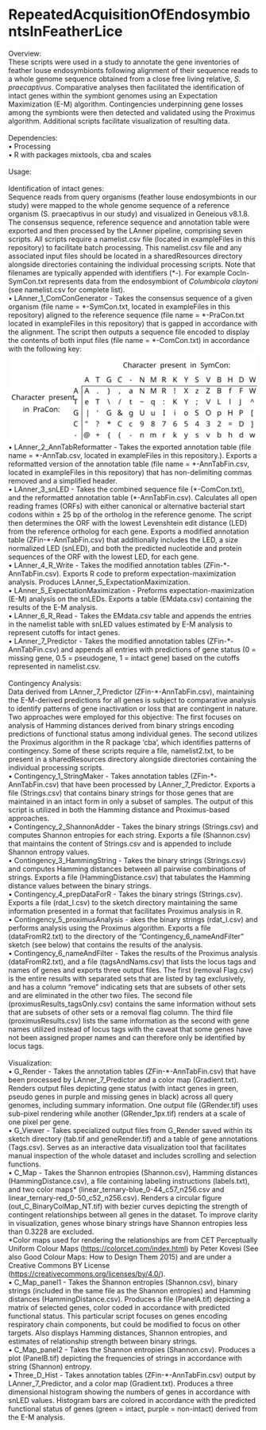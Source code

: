 # RepeatedAcquisitionOfEndosymbiontsInFeatherLice

Overview:<br>
These scripts were used in a study to annotate the gene inventories of feather louse endosymbionts following alignment of their sequence reads to a whole genome sequence obtained from a close free living relative, _S. praecaptivus_. Comparative analyses then facilitated the identification of intact genes within the symbiont genomes using an Expectation Maximization (E-M) algorithm. Contingencies underpinning gene losses among the symbionts were then detected and validated using the Proximus algorithm. Additional scripts facilitate visualization of resulting data.<br>
<br>
Dependencies:<br>
• Processing<br>
• R with packages mixtools, cba and scales<br>
<br>
Usage:<br>
<br>
Identification of intact genes:<br>
Sequence reads from query organisms (feather louse endosymbionts in our study) were mapped to the whole genome sequence of a reference organism (S. praecaptivus in our study) and visualized in Geneious v8.1.8. The consensus sequence, reference sequence and annotation table were exported and then processed by the LAnner pipeline, comprising seven scripts. All scripts require a namelist.csv file (located in exampleFiles in this repository) to facilitate batch processing. This namelist.csv file and any associated input files should be located in a sharedResources directory alongside directories containing the individual processing scripts. Note that filenames are typically appended with identifiers (\*-). For example Cocln-SymCon.txt represents data from the endosymbiont of _Columbicola claytoni_ (see namelist.csv for complete list).<br>
• LAnner_1_ComConGenerator - Takes the consensus sequence of a given organism (file name = \*-SymCon.txt, located in exampleFiles in this repository) aligned to the reference sequence (file name = \*-PraCon.txt located in exampleFiles in this repository) that is gapped in accordance with the alignment. The script then outputs a sequence file encoded to display the contents of both input files (file name = \*-ComCon.txt) in accordance with the following key:<br>
![alt text](ComConKey.svg)
• LAnner_2_AnnTabReformatter - Takes the exported annotation table (file name = \*-AnnTab.csv, located in exampleFiles in this repository.). Exports a reformatted version of the annotation table (file name = \*-AnnTabFin.csv, located in exampleFiles in this repository) that has non-delimiting commas removed and a simplified header.<br>
• LAnner_3_snLED - Takes the combined sequence file (\*-ComCon.txt), and the reformatted annotation table (\*-AnnTabFin.csv). Calculates all open reading frames (ORFs) with either canonical or alternative bacterial start codons within ± 25 bp of the ortholog in the reference genome. The script then determines the ORF with the lowest Levenshtein edit distance (LED) from the reference ortholog for each gene. Exports a modified annotation table (ZFin-\*-AnnTabFin.csv) that additionally includes the LED, a size normalized LED (snLED), and both the predicted nucleotide and protein sequences of the ORF with the lowest LED, for each gene.<br>
• LAnner_4_R_Write - Takes the modified annotation tables (ZFin-\*-AnnTabFin.csv). Exports R code to preform expectation-maximization analysis. Produces LAnner_5_ExpectationMaximization. <br>
• LAnner_5_ExpectationMaximization - Preforms expectation-maximization (E-M) analysis on the snLEDs. Exports a table (EMdata.csv) containing the results of the E-M analysis.<br>
• LAnner_6_R_Read - Takes the EMdata.csv table and appends the entries in the namelist table with snLED values estimated by E-M analysis to represent cutoffs for intact genes.<br>
• LAnner_7_Predictor - Takes the modified annotation tables (ZFin-\*-AnnTabFin.csv) and appends all entries with predictions of gene status (0 = missing gene, 0.5 = pseudogene, 1 = intact gene) based on the cutoffs represented in namelist.csv.<br>
<br>
Contingency Analysis:<br>
Data derived from LAnner_7_Predictor (ZFin-\*-AnnTabFin.csv), maintaining the E-M-derived predictions for all genes is subject to comparative analysis to identify patterns of gene inactivation or loss that are contingent in nature. Two approaches were employed for this objective: The first focuses on analysis of Hamming distances derived from binary strings encoding predictions of functional status among individual genes. The second utilizes the Proximus algorithm in the R package ‘cba’, which identifies patterns of contingency. Some of these scripts require a file, namelist2.txt, to be present in a sharedResources directory alongside directories containing the individual processing scripts.<br>
• Contingency_1_StringMaker - Takes annotation tables (ZFin-\*-AnnTabFin.csv) that have been processed by LAnner_7_Predictor. Exports a file (Strings.csv) that contains binary strings for those genes that are maintained in an intact form in only a subset of samples. The output of this script is utilized in both the Hamming distance and Proximus-based approaches. <br>
• Contingency_2_ShannonAdder - Takes the binary strings (Strings.csv) and computes Shannon entropies for each string. Exports a file (Shannon.csv) that maintains the content of Strings.csv and is appended to include Shannon entropy values.<br>
• Contingency_3_HammingString - Takes the binary strings (Strings.csv) and computes Hamming distances between all pairwise combinations of strings. Exports a file (HammingDistance.csv) that tabulates the Hamming distance values between the binary strings.<br>
• Contingency_4_prepDataForR - Takes the binary strings (Strings.csv). Exports a file (rdat_I.csv) to the sketch directory maintaining the same information presented in a format that facilitates Proximus analysis in R.<br>
• Contingency_5_proximusAnalysis - akes the binary strings (rdat_I.csv) and performs analysis using the Proximus algorithm. Exports a file (dataFromR2.txt) to the directory of the “Contingency_6_nameAndFilter” sketch (see below) that contains the results of the analysis. <br>
• Contingency_6_nameAndFilter - Takes the results of the Proximus analysis (dataFromR2.txt), and a file (tagsAndNams.csv) that lists the locus tags and names of genes and exports three output files. The first (removal Flag.csv) is the entire results with separated sets that are listed by tag exclusively, and has a column “remove” indicating sets that are subsets of other sets and are eliminated in the other two files. The second file (proximusResults_tagsOnly.csv) contains the same information without sets that are subsets of other sets or a removal flag column. The third file (proximusResults.csv) lists the same information as the second with gene names utilized instead of locus tags with the caveat that some genes have not been assigned proper names and can therefore only be identified by locus tags.<br>
<br>
Visualization:<br>
• G_Render - Takes the annotation tables (ZFin-\*-AnnTabFin.csv) that have been processed by LAnner_7_Predictor and a color map (Gradient.txt). Renders output files depicting gene status (with intact genes in green, pseudo genes in purple and missing genes in black) across all query genomes, including summary information. One output file (GRender.tif) uses sub-pixel rendering while another (GRender_1px.tif) renders at a scale of one pixel per gene.<br>
• G_Viewer - Takes specialized output files from G_Render saved within its sketch directory (tab.tif and geneRender.tif) and a table of gene annotations (Tags.csv). Serves as an interactive data visualization tool that facilitates manual inspection of the whole dataset and includes scrolling and selection functions.<br>
• C_Map - Takes the Shannon entropies (Shannon.csv), Hamming distances (HammingDistance.csv), a file containing labeling instructions (labels.txt), and two color maps\* (linear_ternary-blue_0-44_c57_n256.csv and linear_ternary-red_0-50_c52_n256.csv). Renders a circular figure (out_C_BinaryColMap_NT.tif) with bezier curves depicting the strength of contingent relationships between all genes in the dataset. To improve clarity in visualization, genes whose binary strings have Shannon entropies less than 0.3228 are excluded. <br>
\*Color maps used for rendering the relationships are from CET Perceptually Uniform Colour Maps (https://colorcet.com/index.html) by Peter Kovesi (See also Good Colour Maps: How to Design Them 2015) and are under a Creative Commons BY License (https://creativecommons.org/licenses/by/4.0/).<br>
• C_Map_panel1 - Takes the Shannon entropies (Shannon.csv), binary strings (included in the same file as the Shannon entropies) and Hamming distances (HammingDistance.csv).  Produces a file (PanelA.tif) depicting a matrix of selected genes, color coded in accordance with predicted functional status. This particular script focuses on genes encoding respiratory chain components, but could be modified to focus on other targets. Also displays Hamming distances, Shannon entropies, and estimates of relationship strength between binary strings.<br>
• C_Map_panel2 - Takes the Shannon entropies (Shannon.csv). Produces a plot (PanelB.tif) depicting the frequencies of strings in accordance with string (Shannon) entropy.<br>
• Three_D_Hist - Takes annotation tables (ZFin-\*-AnnTabFin.csv) output by LAnner_7_Predictor, and a color map (Gradient.txt). Produces a three dimensional histogram showing the numbers of genes in accordance with snLED values. Histogram bars are colored in accordance with the predicted functional status of genes (green = intact, purple = non-intact) derived from the E-M analysis. <br>
